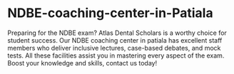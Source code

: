 # NDBE-coaching-center-in-Patiala
  Preparing for the NDBE exam? Atlas Dental Scholars is a worthy choice for student success. Our NDBE coaching center in patiala has excellent staff members who deliver inclusive lectures, case-based debates, and mock tests. All these facilities assist you in mastering every aspect of the exam. Boost your knowledge and skills, contact us today!
